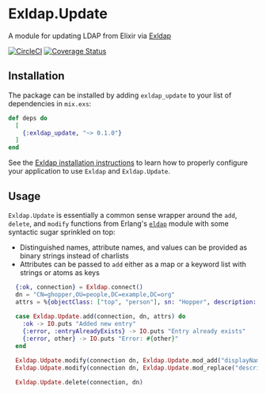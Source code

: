 # Exldap.Update

A module for updating LDAP from Elixir via [Exldap](https://hexdocs.pm/exldap)

[![CircleCI](https://circleci.com/gh/mbklein/exldap-update.svg?style=svg)](https://circleci.com/gh/mbklein/exldap-update)
[![Coverage Status](https://coveralls.io/repos/github/mbklein/exldap-update/badge.svg?branch=master)](https://coveralls.io/github/mbklein/exldap-update?branch=master)

## Installation

The package can be installed by adding `exldap_update` to your list of
dependencies in `mix.exs`:

```elixir
def deps do
  [
    {:exldap_update, "~> 0.1.0"}
  ]
end
```

See the [Exldap installation instructions](https://hexdocs.pm/exldap/readme.html) to
learn how to properly configure your application to use `Exldap` and `Exldap.Update`.

## Usage

`Exldap.Update` is essentially a common sense wrapper around the `add`, `delete`,
and `modify` functions from Erlang's [`eldap`](http://erlang.org/doc/man/eldap.html)
module with some syntactic sugar sprinkled on top:

* Distinguished names, attribute names, and values can be provided as binary strings
  instead of charlists
* Attributes can be passed to `add` either as a map or a keyword list with strings
  or atoms as keys

```elixir
  {:ok, connection} = Exldap.connect()
  dn = "CN=ghopper,OU=people,DC=example,DC=org"
  attrs = %{objectClass: ["top", "person"], sn: "Hopper", description: "Admiral Grace Hopper"}
  
  case Exldap.Update.add(connection, dn, attrs) do
    :ok -> IO.puts "Added new entry"
    {:error, :entryAlreadyExists} -> IO.puts "Entry already exists"
    {:error, other} -> IO.puts "Error: #{other}"
  end

  Exldap.Udpate.modify(connection dn, Exldap.Update.mod_add("displayName", "Admiral Grace Hopper"))
  Exldap.Udpate.modify(connection dn, Exldap.Update.mod_replace("description", "Hopper, Grace (1906-1992)"))
  
  Exldap.Update.delete(connection, dn)
```
